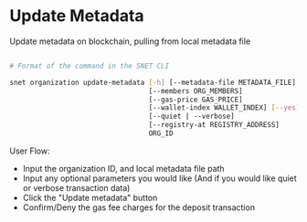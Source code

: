 # Update Metadata

Update metadata on blockchain, pulling from local metadata file

<figure><img src="../../../../../../public/assets/images/products/TUI/Screenshot 2024-08-16 at 8.35.52 PM.png" alt=""><figcaption></figcaption></figure>

```bash
# Format of the command in the SNET CLI

snet organization update-metadata [-h] [--metadata-file METADATA_FILE]
                                  [--members ORG_MEMBERS]
                                  [--gas-price GAS_PRICE]
                                  [--wallet-index WALLET_INDEX] [--yes]
                                  [--quiet | --verbose]
                                  [--registry-at REGISTRY_ADDRESS]
                                  ORG_ID
```

User Flow:

* Input the organization ID, and local metadata file path
* Input any optional parameters you would like (And if you would like quiet or verbose transaction data)
* Click the "Update metadata" button
* Confirm/Deny the gas fee charges for the deposit transaction
